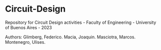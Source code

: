 # Circuit-Design
Repository for Circuit Design activities - Faculty of Engineering - University of Buenos Aires - 2023

Authors:
Glimberg, Federico.
Macia, Joaquin.
Masciotra, Marcos.
Montenegro, Ulises.
